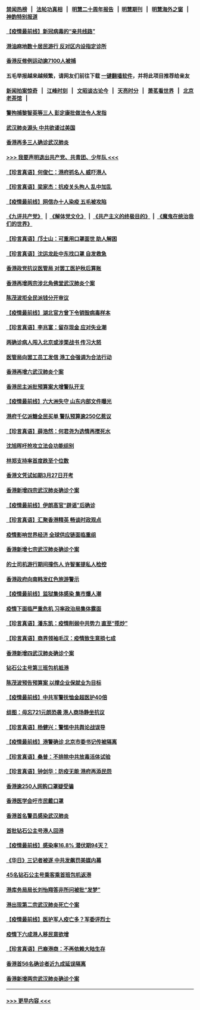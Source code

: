 #### [禁闻热榜](热点新闻.md?=0)  &nbsp;&nbsp;|&nbsp;&nbsp; [法轮功真相](https://github.com/gfw-breaker/truth/blob/master/README.md?=0) &nbsp;&nbsp;|&nbsp;&nbsp; [明慧二十周年报告](https://github.com/gfw-breaker/mh-reports/blob/master/README.md?=0) &nbsp;&nbsp;|&nbsp;&nbsp;[明慧期刊](https://github.com/gfw-breaker/mh-qikan) &nbsp;&nbsp;|&nbsp;&nbsp; [明慧海外之窗](https://github.com/gfw-breaker/mh-news/blob/master/README.md?=0) &nbsp;&nbsp;|&nbsp;&nbsp; [神韵特别报道](https://github.com/gfw-breaker/mh-news/blob/master/shenyun.md?=0)
#### [【疫情最前线】新冠病毒的“亲共线路”](../pages/nsc415/n11907734.md?t=03030002) 
#### [港油麻地数十居民游行 反对区内设指定诊所](../pages/nsc415/n11907900.md?t=03030002) 
#### [香港反修例运动逾7100人被捕](../pages/nsc415/n11907922.md?t=03030002) 
#### 五毛举报越来越频繁，请网友们前往下载 [一键翻墙软件](https://github.com/gfw-breaker/ssr-accounts)，并将此项目推荐给亲友
#### [新闻拍案惊奇](https://github.com/gfw-breaker/banned-news/blob/master/pages/link4.md) &nbsp;&nbsp;|&nbsp;&nbsp; [江峰时刻](https://github.com/gfw-breaker/banned-news/blob/master/pages/link4.md) &nbsp;&nbsp;|&nbsp;&nbsp; [文昭谈古论今](https://github.com/gfw-breaker/banned-news/blob/master/pages/link4.md) &nbsp;&nbsp;|&nbsp;&nbsp; [天亮时分](https://github.com/gfw-breaker/banned-news/blob/master/pages/link4.md) &nbsp;&nbsp;|&nbsp;&nbsp; [萧茗看世界](https://github.com/gfw-breaker/banned-news/blob/master/pages/link4.md) &nbsp;&nbsp;|&nbsp;&nbsp; [北京老茶馆](https://github.com/gfw-breaker/banned-news/blob/master/pages/link4.md) &nbsp;&nbsp;|&nbsp;&nbsp; 
#### [警拘捕黎智英等三人 彭定康批做法令人发指](../pages/nsc415/n11907905.md?t=03030002) 
#### [武汉肺炎源头 中共欲诿过美国](../pages/nsc415/n11907665.md?t=03030002) 
#### [香港再多三人确诊武汉肺炎](../pages/nsc415/n11907846.md?t=03030002) 
#### [>>> 我要声明退出共产党、共青团、少年队 <<<](https://github.com/begood0513/goodnews/blob/master/quit/letter.md) 
#### [【珍言真语】何俊仁：港府抓名人 威吓港人](../pages/nsc415/n11907561.md?t=03030002) 
#### [【珍言真语】梁家杰：抗疫关头拘人 乱中加乱](../pages/nsc415/n11907444.md?t=03030002) 
#### [【疫情最前线】网信办十人染疫 五毛被攻陷](../pages/nsc415/n11903757.md?t=03030002) 
#### [《九评共产党》](https://github.com/begood0513/9ping.md/blob/master/README.md) &nbsp;|&nbsp; [《解体党文化》](../../../../jtdwh.md/blob/master/README.md)  &nbsp;|&nbsp; [《共产主义的终极目的》](../../../../gczydzjmd.md/blob/master/README.md) &nbsp;|&nbsp; [《魔鬼在统治我们的世界》](../../../../mgztzwmdsj.md/blob/master/README.md) 
#### [【珍言真语】邝士山：可重用口罩面世 助人解困](../pages/nsc415/n11903875.md?t=03030002) 
#### [【珍言真语】沈运龙赴中东找口罩 自发救急](../pages/nsc415/n11903291.md?t=03030002) 
#### [香港政党抗议医管局 对罢工医护秋后算账](../pages/nsc415/n11901746.md?t=03030002) 
#### [香港再增两宗涉北角佛堂武汉肺炎个案](../pages/nsc415/n11901737.md?t=03030002) 
#### [陈茂波拒全民派钱分开审议](../pages/nsc415/n11901672.md?t=03030002) 
#### [【疫情最前线】湖北官方曾下令销毁病毒样本](../pages/nsc415/n11901518.md?t=03030002) 
#### [【珍言真语】李兆富：留存现金 应对失业潮](../pages/nsc415/n11901448.md?t=03030002) 
#### [两确诊病人闯入北京或涉栗战书 传习大怒](../pages/nsc415/n11901180.md?t=03030002) 
#### [医管局向罢工员工发信 港工会强调为合法行动](../pages/nsc415/n11898870.md?t=03030002) 
#### [香港再增六武汉肺炎个案](../pages/nsc415/n11898843.md?t=03030002) 
#### [香港民主派批预算案大增警队开支](../pages/nsc415/n11898813.md?t=03030002) 
#### [【疫情最前线】六大洲失守 山东内部文件曝光](../pages/nsc415/n11898455.md?t=03030002) 
#### [港府千亿派糖全民买单 警队预算逾250亿惹议](../pages/nsc415/n11898608.md?t=03030002) 
#### [【珍言真语】薛浩然：何君尧为选情再搅死水](../pages/nsc415/n11898269.md?t=03030002) 
#### [沈旭晖吁抢攻立法会功能组别](../pages/nsc415/n11896084.md?t=03030002) 
#### [林郑支持率首度跌至个位数](../pages/nsc415/n11896058.md?t=03030002) 
#### [香港文凭试如期3月27日开考](../pages/nsc415/n11896055.md?t=03030002) 
#### [香港新增四宗武汉肺炎确诊个案](../pages/nsc415/n11896040.md?t=03030002) 
#### [【疫情最前线】伊朗高官“辟谣”后确诊](../pages/nsc415/n11895902.md?t=03030002) 
#### [【珍言真语】汇聚香港精英 畅谈时政观点](../pages/nsc415/n11895733.md?t=03030002) 
#### [疫情影响世界经济 全球供应链面临重组](../pages/nsc415/n11895634.md?t=03030002) 
#### [香港新增七宗武汉肺炎确诊个案](../pages/nsc415/n11893498.md?t=03030002) 
#### [的士司机游行期间撞伤人 许智峯提私人检控](../pages/nsc415/n11893483.md?t=03030002) 
#### [香港政府向南韩发红色旅游警示](../pages/nsc415/n11893398.md?t=03030002) 
#### [【疫情最前线】监狱集体感染 集市爆人潮](../pages/nsc415/n11893181.md?t=03030002) 
#### [疫情下面临严重危机  习率政治局集体露面](../pages/nsc415/n11893305.md?t=03030002) 
#### [【珍言真语】潘东凯：疫情削弱中共势力 直至“揽炒”](../pages/nsc415/n11892866.md?t=03030002) 
#### [【珍言真语】商界领袖毛汉：疫情致生意损七成](../pages/nsc415/n11890348.md?t=03030002) 
#### [香港新增四武汉肺炎确诊个案](../pages/nsc415/n11890610.md?t=03030002) 
#### [钻石公主号第三班包机抵港](../pages/nsc415/n11890645.md?t=03030002) 
#### [陈茂波预告预算案 以撑企业保就业为目标](../pages/nsc415/n11890574.md?t=03030002) 
#### [【疫情最前线】中共军警抚恤金超医护40倍](../pages/nsc415/n11890458.md?t=03030002) 
#### [组图：毋忘721元朗恐袭 港人商场静坐抗议](../pages/nsc415/n11876882.md?t=03030002) 
#### [【珍言真语】杨健兴：警惕中共舆论战误导](../pages/nsc415/n11888131.md?t=03030002) 
#### [【疫情最前线】港警确诊 北京市委书记传被隔离](../pages/nsc415/n11886872.md?t=03030002) 
#### [【珍言真语】桑普：不排除中共放毒活体试验](../pages/nsc415/n11886832.md?t=03030002) 
#### [【珍言真语】钟剑华：防疫无能 港府再添民怨](../pages/nsc415/n11884504.md?t=03030002) 
#### [香港逾250人网购口罩疑受骗](../pages/nsc415/n11884388.md?t=03030002) 
#### [香港医学会吁市民戴口罩](../pages/nsc415/n11884367.md?t=03030002) 
#### [香港首名警员感染武汉肺炎](../pages/nsc415/n11884357.md?t=03030002) 
#### [首批钻石公主号港人回港](../pages/nsc415/n11884333.md?t=03030002) 
#### [【疫情最前线】感染率16.8% 潜伏期94天？](../pages/nsc415/n11884256.md?t=03030002) 
#### [《华日》三记者被逐 中共发飙罚美媒内幕](../pages/nsc415/n11884184.md?t=03030002) 
#### [45名钻石公主号乘客乘首班包机返港](../pages/nsc415/n11881770.md?t=03030002) 
#### [港库务局局长刘怡翔答非所问被批“发梦”](../pages/nsc415/n11881752.md?t=03030002) 
#### [港出现第二宗武汉肺炎死亡个案](../pages/nsc415/n11881736.md?t=03030002) 
#### [【疫情最前线】医护军人疫亡多？军委评烈士](../pages/nsc415/n11881655.md?t=03030002) 
#### [疫情下六成港人移民意欲增](../pages/nsc415/n11881699.md?t=03030002) 
#### [【珍言真语】巴裔港商：不再依赖大陆生存](../pages/nsc415/n11881126.md?t=03030002) 
#### [香港首56名确诊者近九成延误隔离](../pages/nsc415/n11879079.md?t=03030002) 
#### [香港新增两宗武汉肺炎确诊个案](../pages/nsc415/n11879064.md?t=03030002) 

----
#### [ >>> 更早内容 <<< ](../indexes/nsc415-earlier.md)
